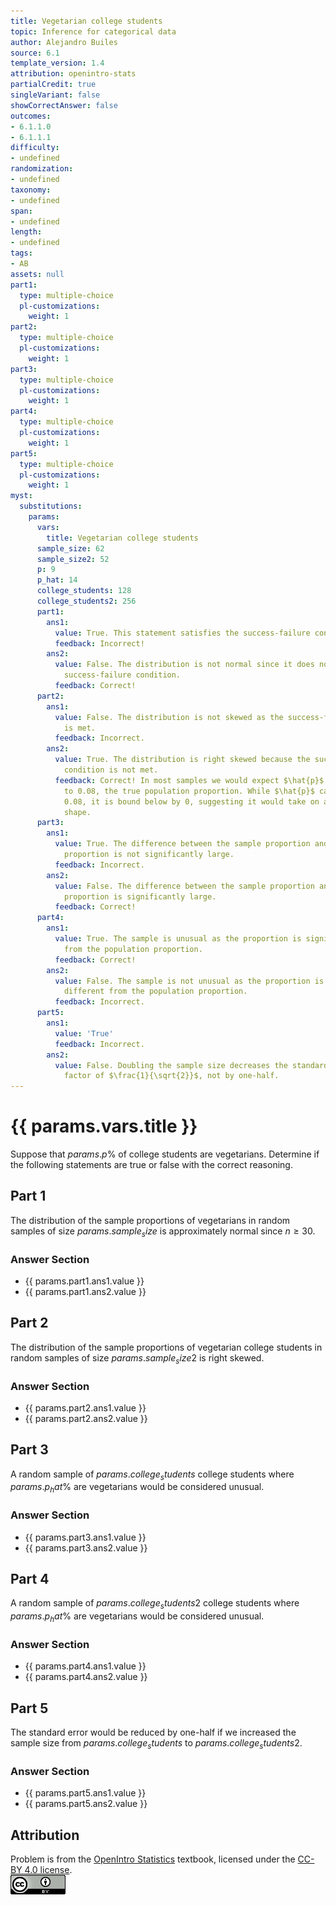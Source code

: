 ```yaml
---
title: Vegetarian college students
topic: Inference for categorical data
author: Alejandro Builes
source: 6.1
template_version: 1.4
attribution: openintro-stats
partialCredit: true
singleVariant: false
showCorrectAnswer: false
outcomes:
- 6.1.1.0
- 6.1.1.1
difficulty:
- undefined
randomization:
- undefined
taxonomy:
- undefined
span:
- undefined
length:
- undefined
tags:
- AB
assets: null
part1:
  type: multiple-choice
  pl-customizations:
    weight: 1
part2:
  type: multiple-choice
  pl-customizations:
    weight: 1
part3:
  type: multiple-choice
  pl-customizations:
    weight: 1
part4:
  type: multiple-choice
  pl-customizations:
    weight: 1
part5:
  type: multiple-choice
  pl-customizations:
    weight: 1
myst:
  substitutions:
    params:
      vars:
        title: Vegetarian college students
      sample_size: 62
      sample_size2: 52
      p: 9
      p_hat: 14
      college_students: 128
      college_students2: 256
      part1:
        ans1:
          value: True. This statement satisfies the success-failure condition.
          feedback: Incorrect!
        ans2:
          value: False. The distribution is not normal since it does not satisfy the
            success-failure condition.
          feedback: Correct!
      part2:
        ans1:
          value: False. The distribution is not skewed as the success-failure condition
            is met.
          feedback: Incorrect.
        ans2:
          value: True. The distribution is right skewed because the success-failure
            condition is not met.
          feedback: Correct! In most samples we would expect $\hat{p}$ to be close
            to 0.08, the true population proportion. While $\hat{p}$ can be much above
            0.08, it is bound below by 0, suggesting it would take on a right skewed
            shape.
      part3:
        ans1:
          value: True. The difference between the sample proportion and the population
            proportion is not significantly large.
          feedback: Incorrect.
        ans2:
          value: False. The difference between the sample proportion and the population
            proportion is significantly large.
          feedback: Correct!
      part4:
        ans1:
          value: True. The sample is unusual as the proportion is significantly different
            from the population proportion.
          feedback: Correct!
        ans2:
          value: False. The sample is not unusual as the proportion is not significantly
            different from the population proportion.
          feedback: Incorrect.
      part5:
        ans1:
          value: 'True'
          feedback: Incorrect.
        ans2:
          value: False. Doubling the sample size decreases the standard error by a
            factor of $\frac{1}{\sqrt{2}}$, not by one-half.
---
```

# {{ params.vars.title }}
Suppose that ${{params.p}}$% of college students are vegetarians. Determine if the following statements are true or false with the correct reasoning.

## Part 1

The distribution of the sample proportions of vegetarians in random samples of size ${{params.sample_size}}$ is approximately normal since $n \geq 30$.

### Answer Section

- {{ params.part1.ans1.value }}
- {{ params.part1.ans2.value }}

## Part 2

The distribution of the sample proportions of vegetarian college students in random samples of size ${{params.sample_size2}}$ is right skewed.

### Answer Section

- {{ params.part2.ans1.value }}
- {{ params.part2.ans2.value }}

## Part 3

A random sample of ${{params.college_students}}$ college students where ${{params.p_hat}}$% are vegetarians would be considered unusual.

### Answer Section

- {{ params.part3.ans1.value }}
- {{ params.part3.ans2.value }}

## Part 4

A random sample of ${{params.college_students2}}$ college students where ${{params.p_hat}}$% are vegetarians would be considered unusual.

### Answer Section

- {{ params.part4.ans1.value }}
- {{ params.part4.ans2.value }}

## Part 5

The standard error would be reduced by one-half if we increased the sample size from ${{params.college_students}}$ to ${{params.college_students2}}$.

### Answer Section

- {{ params.part5.ans1.value }}
- {{ params.part5.ans2.value }}

## Attribution

Problem is from the [OpenIntro Statistics](https://openintro.org/book/os/) textbook, licensed under the [CC-BY 4.0 license](https://creativecommons.org/licenses/by/4.0/).<br>![Image representing the Creative Commons 4.0 BY license.](https://raw.githubusercontent.com/firasm/bits/master/by.png)